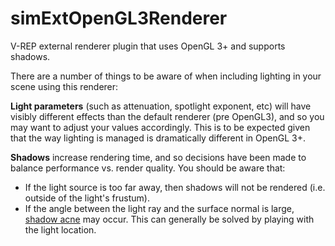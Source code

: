 # simExtOpenGL3Renderer
V-REP external renderer plugin that uses OpenGL 3+ and supports shadows.

There are a number of things to be aware of when including lighting in your scene using this renderer:

**Light parameters** (such as attenuation, spotlight exponent, etc) will have visibly different effects than the default renderer (pre OpenGL3), and so you may want to adjust your values accordingly. This is to be expected given that the way lighting is managed is dramatically different in OpenGL 3+. 

**Shadows** increase rendering time, and so decisions have been made to balance performance vs. render quality. You should be aware that:
- If the light source is too far away, then shadows will not be rendered (i.e. outside of the light's frustum).
- If the angle between the light ray and the surface normal is large, [shadow acne](http://www.opengl-tutorial.org/assets/images/tuto-16-shadow-mapping/ShadowAcne.png) may occur. This can generally be solved by playing with the light location. 
